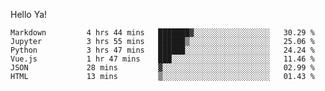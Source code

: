Hello Ya!

<!--START_SECTION:waka-->

```text
Markdown         4 hrs 44 mins   ███████▓░░░░░░░░░░░░░░░░░   30.29 %
Jupyter          3 hrs 55 mins   ██████▒░░░░░░░░░░░░░░░░░░   25.06 %
Python           3 hrs 47 mins   ██████░░░░░░░░░░░░░░░░░░░   24.24 %
Vue.js           1 hr 47 mins    ███░░░░░░░░░░░░░░░░░░░░░░   11.46 %
JSON             28 mins         ▓░░░░░░░░░░░░░░░░░░░░░░░░   02.99 %
HTML             13 mins         ▒░░░░░░░░░░░░░░░░░░░░░░░░   01.43 %
```

<!--END_SECTION:waka-->
